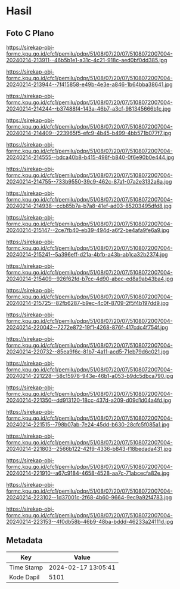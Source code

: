 # Hasil

## Foto C Plano

https://sirekap-obj-formc.kpu.go.id/cfc1/pemilu/pdpr/51/08/07/20/07/5108072007004-20240214-213911--46b5b1e1-a31c-4c21-918c-aed0bf0dd385.jpg

https://sirekap-obj-formc.kpu.go.id/cfc1/pemilu/pdpr/51/08/07/20/07/5108072007004-20240214-213944--7f415858-e49b-4e3e-a846-1b64bba38641.jpg

https://sirekap-obj-formc.kpu.go.id/cfc1/pemilu/pdpr/51/08/07/20/07/5108072007004-20240214-214244--b37488f4-143a-46b7-a3cf-981345666b1c.jpg

https://sirekap-obj-formc.kpu.go.id/cfc1/pemilu/pdpr/51/08/07/20/07/5108072007004-20240214-214409--223965f5-efc9-4b45-b499-4bb571b077f7.jpg

https://sirekap-obj-formc.kpu.go.id/cfc1/pemilu/pdpr/51/08/07/20/07/5108072007004-20240214-214555--bdca40b8-b415-498f-b840-0f6e90b0e444.jpg

https://sirekap-obj-formc.kpu.go.id/cfc1/pemilu/pdpr/51/08/07/20/07/5108072007004-20240214-214755--733b9550-39c9-462c-87a1-07a2e3132a6a.jpg

https://sirekap-obj-formc.kpu.go.id/cfc1/pemilu/pdpr/51/08/07/20/07/5108072007004-20240214-214938--ccb85b7a-b7a8-41ef-ad03-85203495dfd8.jpg

https://sirekap-obj-formc.kpu.go.id/cfc1/pemilu/pdpr/51/08/07/20/07/5108072007004-20240214-215147--2ce7fb40-eb39-494d-a6f2-be4afa9fe6a9.jpg

https://sirekap-obj-formc.kpu.go.id/cfc1/pemilu/pdpr/51/08/07/20/07/5108072007004-20240214-215241--5a396eff-d21a-4bfb-a43b-ab1ca32b2374.jpg

https://sirekap-obj-formc.kpu.go.id/cfc1/pemilu/pdpr/51/08/07/20/07/5108072007004-20240214-215409--926f62fd-b7cc-4d90-abec-ed8a9ab43ba4.jpg

https://sirekap-obj-formc.kpu.go.id/cfc1/pemilu/pdpr/51/08/07/20/07/5108072007004-20240214-215725--82fb6287-b9ec-4c0f-8709-2f5f4b197dd9.jpg

https://sirekap-obj-formc.kpu.go.id/cfc1/pemilu/pdpr/51/08/07/20/07/5108072007004-20240214-220042--7272e872-19f1-4268-876f-417cdc4f754f.jpg

https://sirekap-obj-formc.kpu.go.id/cfc1/pemilu/pdpr/51/08/07/20/07/5108072007004-20240214-220732--85ea9f6c-81b7-4a11-acd5-71eb79d6c021.jpg

https://sirekap-obj-formc.kpu.go.id/cfc1/pemilu/pdpr/51/08/07/20/07/5108072007004-20240214-221228--58c15978-943e-46b1-a053-b9dc5dbca790.jpg

https://sirekap-obj-formc.kpu.go.id/cfc1/pemilu/pdpr/51/08/07/20/07/5108072007004-20240214-221350--dd913120-18cc-437d-a209-d09d1d04a4fd.jpg

https://sirekap-obj-formc.kpu.go.id/cfc1/pemilu/pdpr/51/08/07/20/07/5108072007004-20240214-221515--798b07ab-7e24-45dd-b630-28cfc5f085a1.jpg

https://sirekap-obj-formc.kpu.go.id/cfc1/pemilu/pdpr/51/08/07/20/07/5108072007004-20240214-221803--2566b122-42f9-4336-b843-f18bedada431.jpg

https://sirekap-obj-formc.kpu.go.id/cfc1/pemilu/pdpr/51/08/07/20/07/5108072007004-20240214-221910--a67c9184-4658-4528-aa7c-71abcecfa82e.jpg

https://sirekap-obj-formc.kpu.go.id/cfc1/pemilu/pdpr/51/08/07/20/07/5108072007004-20240214-223102--1d37001c-2f68-4b60-9664-9ec9a92f4783.jpg

https://sirekap-obj-formc.kpu.go.id/cfc1/pemilu/pdpr/51/08/07/20/07/5108072007004-20240214-223153--4f0db58b-46b9-48ba-bddd-46233a24111d.jpg


## Metadata

| Key        | Value               |
| ---------- | ------------------- |
| Time Stamp | 2024-02-17 13:05:41 |
| Kode Dapil | 5101                |



